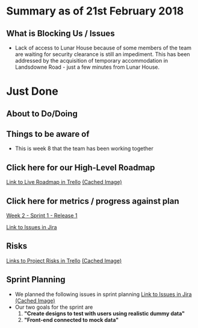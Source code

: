 # Summary as of 21st February 2018

## What is Blocking Us / Issues
* Lack of access to Lunar House because of some members of the team are waiting for security clearance is still an impediment. This has been addressed by the acquisition of temporary accommodation in Landsdowne Road - just a few minutes from Lunar House.

# Just Done

## About to Do/Doing

## Things to be aware of
* This is week 8 that the team has been working together

## Click here for our High-Level Roadmap
[Link to Live Roadmap in Trello](https://trello.com/b/gDQdE01u/asl-roadmap)    [\(Cached Image\)](graphs/ASLRoadMap21022018.png)

## Click here for metrics / progress against plan
[Week 2 - Sprint 1 - Release 1](graphs/progress21022018.png)

[Link to Issues in Jira](https://jira.digital.homeoffice.gov.uk/secure/RapidBoard.jspa?rapidView=261&view=planning&selectedIssue=AS-173)

## Risks
[Links to Project Risks in Trello](https://trello.com/b/VuFuCL7t/risk-register-and-kpis-asl-delivery)    [\(Cached Image\)](graphs/ASLRiskRegister21022018.png)

## Sprint Planning
* We planned the following issues in sprint planning [Link to Issues in Jira](https://jira.digital.homeoffice.gov.uk/secure/RapidBoard.jspa?rapidView=261)    [\(Cached Image\)](graphs/Sprint21022018.png)
* Our two goals for the sprint are
	1.  **"Create designs to test with users using realistic dummy data"**
	2.  **"Front-end connected to mock data"**
